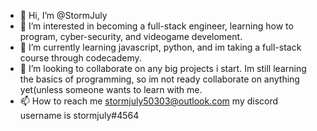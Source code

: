 - 👋 Hi, I’m @StormJuly
- 👀 I’m interested in becoming a full-stack engineer, learning how to program, cyber-security, and videogame develoment.
- 🌱 I’m currently learning javascript, python, and im taking a full-stack course through codecademy.
- 💞️ I’m looking to collaborate on any big projects i start. Im still learning the basics of programming, so im not ready collaborate on anything yet(unless someone wants to learn with me.
- 📫 How to reach me stormjuly50303@outlook.com my discord username is stormjuly#4564

<!---
StormJuly/StormJuly is a ✨ special ✨ repository because its `README.md` (this file) appears on your GitHub profile.
You can click the Preview link to take a look at your changes.
--->
